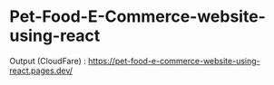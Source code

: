 # Pet-Food-E-Commerce-website-using-react

Output (CloudFare) : https://pet-food-e-commerce-website-using-react.pages.dev/
